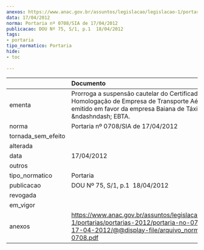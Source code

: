 ```yaml
---
anexos: https://www.anac.gov.br/assuntos/legislacao/legislacao-1/portarias/portarias-2012/portaria-no-0708-sia-de-17-04-2012/@@display-file/arquivo_norma/PA2012-0708.pdf
data: 17/04/2012
norma: Portaria nº 0708/SIA de 17/04/2012
publicacao: DOU Nº 75, S/1, p.1  18/04/2012
tags:
- portaria
tipo_normatico: Portaria
hide: 
- toc 
 
---
```


|                    | Documento                                                                                                                                                                    |
|:-------------------|:-----------------------------------------------------------------------------------------------------------------------------------------------------------------------------|
| ementa             | Prorroga a suspensão cautelar do Certificado de Homologação de Empresa de Transporte Aéreo (CHETA), emitido em favor da empresa Baiana de Táxi Aéreo Ltd. &ndashndash; EBTA. |
| norma              | Portaria nº 0708/SIA de 17/04/2012                                                                                                                                           |
| tornada_sem_efeito |                                                                                                                                                                              |
| alterada           |                                                                                                                                                                              |
| data               | 17/04/2012                                                                                                                                                                   |
| outros             |                                                                                                                                                                              |
| tipo_normatico     | Portaria                                                                                                                                                                     |
| publicacao         | DOU Nº 75, S/1, p.1  18/04/2012                                                                                                                                              |
| revogada           |                                                                                                                                                                              |
| em_vigor           |                                                                                                                                                                              |
| anexos             | https://www.anac.gov.br/assuntos/legislacao/legislacao-1/portarias/portarias-2012/portaria-no-0708-sia-de-17-04-2012/@@display-file/arquivo_norma/PA2012-0708.pdf            |